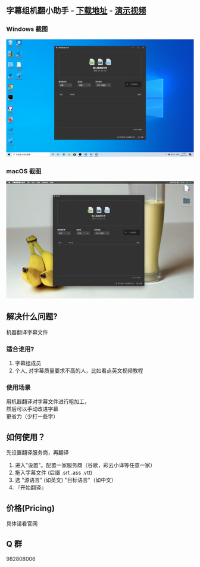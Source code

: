 ## 字幕组机翻小助手 - [下载地址](https://github.com/1c7/Translate-Subtitle-File/releases) - [演示视频](https://www.bilibili.com/video/av82675511/)

### Windows 截图
<img src="./image/win.jpg">

### macOS 截图
<img src="./image/mac.jpg">

## 解决什么问题?
机器翻译字幕文件

### 适合谁用?
1. 字幕组成员
2. 个人, 对字幕质量要求不高的人，比如看点英文视频教程

### 使用场景
用机器翻译对字幕文件进行粗加工，   
然后可以手动改进字幕  
更省力（少打一些字）

## 如何使用？
先设置翻译服务商，再翻译

1. 进入"设置"。配置一家服务商（谷歌，彩云小译等任意一家） 
1. 拖入字幕文件 (后缀 .srt .ass .vtt)
2. 选 "源语言" (如英文) "目标语言"（如中文）
3. 『开始翻译』

## 价格(Pricing)
具体请看官网

## Q 群 
982808006

<!--
### 推荐工作流
1. 调整时间轴（此时只有英文字幕）
2. 用这个工具翻译
3. 翻译后得到的中文字幕，会加到文件后面（vtt格式除外）
  （打开 Aegisub 你会看到中文都在后半部分）此时可以按住 `Shift` 键，鼠标点击 第一行中文字幕 和 最后一行中文字幕，这就选中了所有中文字幕，然后可以修改 Style
（这样中文和英文的字幕样式就不一样了，你可以把中文调大字体，英文调小字体。或不同颜色等）
4. 继续人工翻译即可
-->

